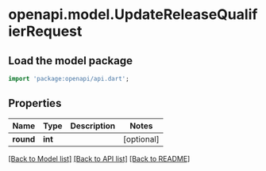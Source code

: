 # openapi.model.UpdateReleaseQualifierRequest

## Load the model package
```dart
import 'package:openapi/api.dart';
```

## Properties
Name | Type | Description | Notes
------------ | ------------- | ------------- | -------------
**round** | **int** |  | [optional] 

[[Back to Model list]](../README.md#documentation-for-models) [[Back to API list]](../README.md#documentation-for-api-endpoints) [[Back to README]](../README.md)


